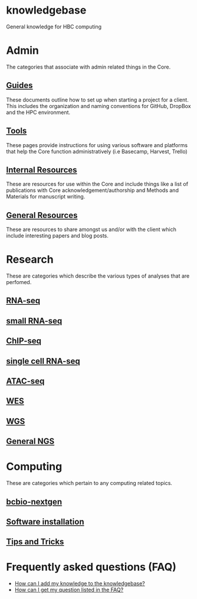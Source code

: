 # knowledgebase
General knowledge for HBC computing

# Admin

The categories that associate with admin related things in the Core.

## [Guides](https://github.com/hbc/knowledgebase/tree/org_test/admin/guides)
These documents outline how to set up when starting a project for a client. This includes the organization and naming conventions for GitHub, DropBox and the HPC environment.

## [Tools](https://github.com/hbc/knowledgebase/tree/org_test/admin/tools)
These pages provide instructions for using various software and platforms that help the Core function administratively (i.e Basecamp, Harvest, Trello) 	 	

## [Internal Resources](https://github.com/hbc/knowledgebase/tree/org_test/admin/internal_resources)
These are resources for use within the Core and include things like a list of publications with Core acknowledgement/authorship and Methods and Materials for manuscript writing.

## [General Resources](https://github.com/hbc/knowledgebase/tree/org_test/admin/general_resources)
These are resources to share amongst us and/or with the client which include interesting papers and blog posts.


# Research

These are categories which describe the various types of analyses that are perfomed.

## [RNA-seq](https://github.com/hbc/knowledgebase/tree/org_test/research/rnaseq)
## [small RNA-seq](https://github.com/hbc/knowledgebase/tree/org_test/research/smallrna)
## [ChIP-seq](https://github.com/hbc/knowledgebase/tree/org_test/research/chipseq)
## [single cell RNA-seq](https://github.com/hbc/knowledgebase/tree/org_test/research/scrnaseq)
## [ATAC-seq](https://github.com/hbc/knowledgebase/tree/org_test/research/atacseq)
## [WES](https://github.com/hbc/knowledgebase/tree/org_test/research/wes)
## [WGS](https://github.com/hbc/knowledgebase/tree/org_test/research/wgs)
## [General NGS](https://github.com/hbc/knowledgebase/tree/org_test/research/general_ngs)

# Computing

These are categories which pertain to any computing related topics.

## [bcbio-nextgen](https://github.com/hbc/knowledgebase/tree/org_test/computing/bcbio)
## [Software installation](https://github.com/hbc/knowledgebase/tree/org_test/computing/software_installation)
## [Tips and Tricks](https://github.com/hbc/knowledgebase/tree/org_test/computing/tips_tricks)


# Frequently asked questions (FAQ)
 * [How can I add my knowledge to the knowledgebase?](https://github.com/hbc/knowledgebase/blob/org_test/faq/contributing_to_knowledegebase.md)
 * [How can I get my question listed in the FAQ?](https://github.com/hbc/knowledgebase/blob/org_test/faq/FAQ_contributions.md)
